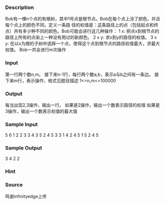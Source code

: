 
### Description
Bob有一棵n个点的有根树，其中1号点是根节点。Bob在每个点上涂了颜色，并且每个点上的颜色不同。定义一条路
径的权值是：这条路径上的点（包括起点和终点）共有多少种不同的颜色。Bob可能会进行这几种操作：
1 x:
把点x到根节点的路径上所有的点染上一种没有用过的新颜色。
2 x y:
求x到y的路径的权值。
3 x y:
在以x为根的子树中选择一个点，使得这个点到根节点的路径权值最大，求最大权值。
Bob一共会进行m次操作

### Input
第一行两个数n,m。
接下来n-1行，每行两个数a,b，表示a与b之间有一条边。
接下来m行，表示操作，格式见题目描述
1<=n,m<=100000

### Output
每当出现2,3操作，输出一行。
如果是2操作，输出一个数表示路径的权值
如果是3操作，输出一个数表示权值的最大值

### Sample Input
5 6
1 2
2 3
3 4
3 5
2 4 5
3 3
1 4
2 4 5
1 5
2 4 5
### Sample Output
3
4
2
2
### Hint

### Source
鸣谢infinityedge上传
